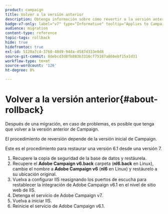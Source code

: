 ```yaml
---
product: campaign
title: Volver a la versión anterior
description: Obtenga información sobre cómo revertir a la versión anterior
badge-v7-only: label="v7" type="Informative" tooltip="Applies to Campaign Classic v7 only"
audience: migration
content-type: reference
topic-tags: rollback
hide: true
hidefromtoc: true
exl-id: 5120a7c4-3760-48d9-94da-d587d333e8d8
source-git-commit: 8debcd3d8fb883b3316cf75187a86bebf15a1d31
workflow-type: tm+mt
source-wordcount: '126'
ht-degree: 0%

---
```


# Volver a la versión anterior{#about-rollback}



Después de una migración, en caso de problemas, es posible que tenga que volver a la versión anterior de Campaign.

El procedimiento de reversión depende de la versión inicial de Campaign.

Este es el procedimiento para restaurar una versión 6.1 desde una versión 7.

1. Recupere la copia de seguridad de la base de datos y restáurela.
1. Recupere el **Adobe Campaign v6.back** carpeta (**nl6.back** en Linux), cambie el nombre a **Adobe Campaign v6** (**nl6** en Linux) y restáurelo a su ubicación original.
1. Vuelva a configurar IIS reasignando los puertos de escucha para restablecer la integración de Adobe Campaign v6.1 en el nivel de sitio web de IIS.
1. Detenga el servicio de Adobe Campaign v7.
1. Vuelva a iniciar IIS.
1. Reinicie el servicio de Adobe Campaign v6.1.

<!--
	
## Restore to Campaign v6.02

Here is the procedure to restore a v6.02 from a v7.

1. Recover the backup of the database and restore it.
1. Recover the **Neolane v6.back** folder (**nl6.back** in Linux), rename it to **Neolane v6** (**nl6** in Linux) and restore it to its original location.
1. Re-configure IIS by re-assigning the listen ports to re-establish the integration of Adobe Campaign v6.02 at IIS Website level.
1. Stop the Adobe Campaign v6.1 service.
1. Re-start IIS.
1. Restart the Adobe Campaign v6.02 service.

## Restore to Campaign v5.11

Here is the procedure to restore a v5.11 from a v7.

1. Recover the backup of the database and restore it.
1. Recover the **Neolane v5.back** folder (**nl5.back** in Linux), rename it to **Neolane v5** (**nl5** in Linux) and restore it to its original location.
1. Re-configure IIS by re-assigning the listen ports to re-establish the integration of Neolane v5 at IIS Website level.
1. Stop the Adobe Campaign v7 service.
1. Re-start IIS.
1. Re-start the Adobe Campaign v5 service.

-->
